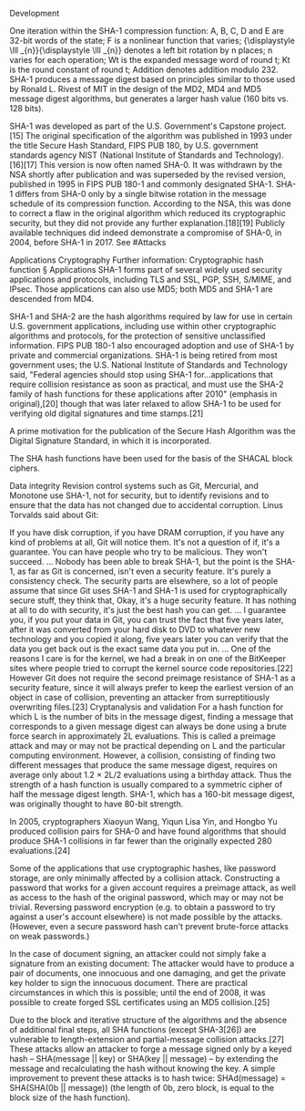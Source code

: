 Development

One iteration within the SHA-1 compression function:
A, B, C, D and E are 32-bit words of the state;
F is a nonlinear function that varies;
{\displaystyle \lll _{n}}{\displaystyle \lll _{n}} denotes a left bit rotation by n places;
n varies for each operation;
Wt is the expanded message word of round t;
Kt is the round constant of round t;
Addition denotes addition modulo 232.
SHA-1 produces a message digest based on principles similar to those used by Ronald L. Rivest of MIT in the design of the MD2, MD4 and MD5 message digest algorithms, but generates a larger hash value (160 bits vs. 128 bits).

SHA-1 was developed as part of the U.S. Government's Capstone project.[15] The original specification of the algorithm was published in 1993 under the title Secure Hash Standard, FIPS PUB 180, by U.S. government standards agency NIST (National Institute of Standards and Technology).[16][17] This version is now often named SHA-0. It was withdrawn by the NSA shortly after publication and was superseded by the revised version, published in 1995 in FIPS PUB 180-1 and commonly designated SHA-1. SHA-1 differs from SHA-0 only by a single bitwise rotation in the message schedule of its compression function. According to the NSA, this was done to correct a flaw in the original algorithm which reduced its cryptographic security, but they did not provide any further explanation.[18][19] Publicly available techniques did indeed demonstrate a compromise of SHA-0, in 2004, before SHA-1 in 2017. See #Attacks

Applications
Cryptography
Further information: Cryptographic hash function § Applications
SHA-1 forms part of several widely used security applications and protocols, including TLS and SSL, PGP, SSH, S/MIME, and IPsec. Those applications can also use MD5; both MD5 and SHA-1 are descended from MD4.

SHA-1 and SHA-2 are the hash algorithms required by law for use in certain U.S. government applications, including use within other cryptographic algorithms and protocols, for the protection of sensitive unclassified information. FIPS PUB 180-1 also encouraged adoption and use of SHA-1 by private and commercial organizations. SHA-1 is being retired from most government uses; the U.S. National Institute of Standards and Technology said, "Federal agencies should stop using SHA-1 for...applications that require collision resistance as soon as practical, and must use the SHA-2 family of hash functions for these applications after 2010" (emphasis in original),[20] though that was later relaxed to allow SHA-1 to be used for verifying old digital signatures and time stamps.[21]

A prime motivation for the publication of the Secure Hash Algorithm was the Digital Signature Standard, in which it is incorporated.

The SHA hash functions have been used for the basis of the SHACAL block ciphers.


Data integrity
Revision control systems such as Git, Mercurial, and Monotone use SHA-1, not for security, but to identify revisions and to ensure that the data has not changed due to accidental corruption. Linus Torvalds said about Git:

If you have disk corruption, if you have DRAM corruption, if you have any kind of problems at all, Git will notice them. It's not a question of if, it's a guarantee. You can have people who try to be malicious. They won't succeed. ... Nobody has been able to break SHA-1, but the point is the SHA-1, as far as Git is concerned, isn't even a security feature. It's purely a consistency check. The security parts are elsewhere, so a lot of people assume that since Git uses SHA-1 and SHA-1 is used for cryptographically secure stuff, they think that, Okay, it's a huge security feature. It has nothing at all to do with security, it's just the best hash you can get. ...
I guarantee you, if you put your data in Git, you can trust the fact that five years later, after it was converted from your hard disk to DVD to whatever new technology and you copied it along, five years later you can verify that the data you get back out is the exact same data you put in. ...
One of the reasons I care is for the kernel, we had a break in on one of the BitKeeper sites where people tried to corrupt the kernel source code repositories.[22] However Git does not require the second preimage resistance of SHA-1 as a security feature, since it will always prefer to keep the earliest version of an object in case of collision, preventing an attacker from surreptitiously overwriting files.[23]
Cryptanalysis and validation
For a hash function for which L is the number of bits in the message digest, finding a message that corresponds to a given message digest can always be done using a brute force search in approximately 2L evaluations. This is called a preimage attack and may or may not be practical depending on L and the particular computing environment. However, a collision, consisting of finding two different messages that produce the same message digest, requires on average only about 1.2 × 2L/2 evaluations using a birthday attack. Thus the strength of a hash function is usually compared to a symmetric cipher of half the message digest length. SHA-1, which has a 160-bit message digest, was originally thought to have 80-bit strength.

In 2005, cryptographers Xiaoyun Wang, Yiqun Lisa Yin, and Hongbo Yu produced collision pairs for SHA-0 and have found algorithms that should produce SHA-1 collisions in far fewer than the originally expected 280 evaluations.[24]

Some of the applications that use cryptographic hashes, like password storage, are only minimally affected by a collision attack. Constructing a password that works for a given account requires a preimage attack, as well as access to the hash of the original password, which may or may not be trivial. Reversing password encryption (e.g. to obtain a password to try against a user's account elsewhere) is not made possible by the attacks. (However, even a secure password hash can't prevent brute-force attacks on weak passwords.)

In the case of document signing, an attacker could not simply fake a signature from an existing document: The attacker would have to produce a pair of documents, one innocuous and one damaging, and get the private key holder to sign the innocuous document. There are practical circumstances in which this is possible; until the end of 2008, it was possible to create forged SSL certificates using an MD5 collision.[25]

Due to the block and iterative structure of the algorithms and the absence of additional final steps, all SHA functions (except SHA-3[26]) are vulnerable to length-extension and partial-message collision attacks.[27] These attacks allow an attacker to forge a message signed only by a keyed hash – SHA(message || key) or SHA(key || message) – by extending the message and recalculating the hash without knowing the key. A simple improvement to prevent these attacks is to hash twice: SHAd(message) = SHA(SHA(0b || message)) (the length of 0b, zero block, is equal to the block size of the hash function).

